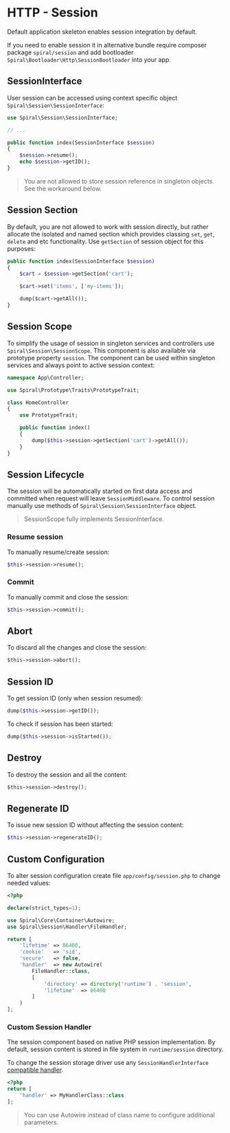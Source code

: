 # HTTP - Session
Default application skeleton enables session integration by default.
 
If you need to enable session it in alternative bundle require composer package `spiral/session` and add 
bootloader `Spiral\Bootloader\Http\SessionBootloader` into your app.

## SessionInterface
User session can be accessed using context specific object `Spiral\Session\SessionInterface`:

```php
use Spiral\Session\SessionInterface;

// ...

public function index(SessionInterface $session)
{
    $session->resume();
    echo $session->getID();
}
```

> You are not allowed to store session reference in singleton objects. See the workaround below.

## Session Section
By default, you are not allowed to work with session directly, but rather allocate the isolated and named section
which provides classing `set`, `get`, `delete` and etc functionality. Use `getSection` of session object for this purposes:

```php
public function index(SessionInterface $session)
{
    $cart = $session->getSection('cart');

    $cart->set('items', ['my-items']);

    dump($cart->getAll());
}
```

## Session Scope
To simplify the usage of session in singleton services and controllers use `Spiral\Session\SessionScope`. This component
is also available via prototype property `session`. The component can be used within singleton services and always
point to active session context:

```php
namespace App\Controller;

use Spiral\Prototype\Traits\PrototypeTrait;

class HomeController
{
    use PrototypeTrait;

    public function index()
    {
        dump($this->session->getSection('cart')->getAll());
    }
}
```

## Session Lifecycle
The session will be automatically started on first data access and committed when request will leave `SessionMiddleware`.
To control session manually use methods of `Spiral\Session\SessionInterface` object.

> SessionScope fully implements SessionInterface.

### Resume session
To manually resume/create session:

```php
$this->session->resume();
```

### Commit
To manually commit and close the session:

```php
$this->session->commit();
```

## Abort
To discard all the changes and close the session:

```php
$this->session->abort();
```

## Session ID
To get session ID (only when session resumed):

```php
dump($this->session->getID());
```

To check if session has been started:

```php
dump($this->session->isStarted());
```

## Destroy
To destroy the session and all the content:

```php
$this->session->destroy();
``` 

## Regenerate ID
To issue new session ID without affecting the session content:

```php
$this->session->regenerateID();
```

## Custom Configuration
To alter session configuration create file `app/config/session.php` to change needed values:

```php
<?php

declare(strict_types=1);

use Spiral\Core\Container\Autowire;
use Spiral\Session\Handler\FileHandler;

return [
    'lifetime' => 86400,
    'cookie'   => 'sid',
    'secure'   => false,
    'handler'  => new Autowire(
        FileHandler::class,
        [
            'directory' => directory('runtime') . 'session',
            'lifetime'  => 86400
        ]
    )
];
```

### Custom Session Handler
The session component based on native PHP session implementation. By default, session content is stored in file system
in `runtime/session` directory.

To change the session storage driver use any `SessionHandlerInterface` [compatible handler](https://www.php.net/manual/en/class.sessionhandlerinterface.php).

```php
<?php
return [
    'handler' => MyHandlerClass::class
];
```

> You can use Autowire instead of class name to configure additional parameters.

